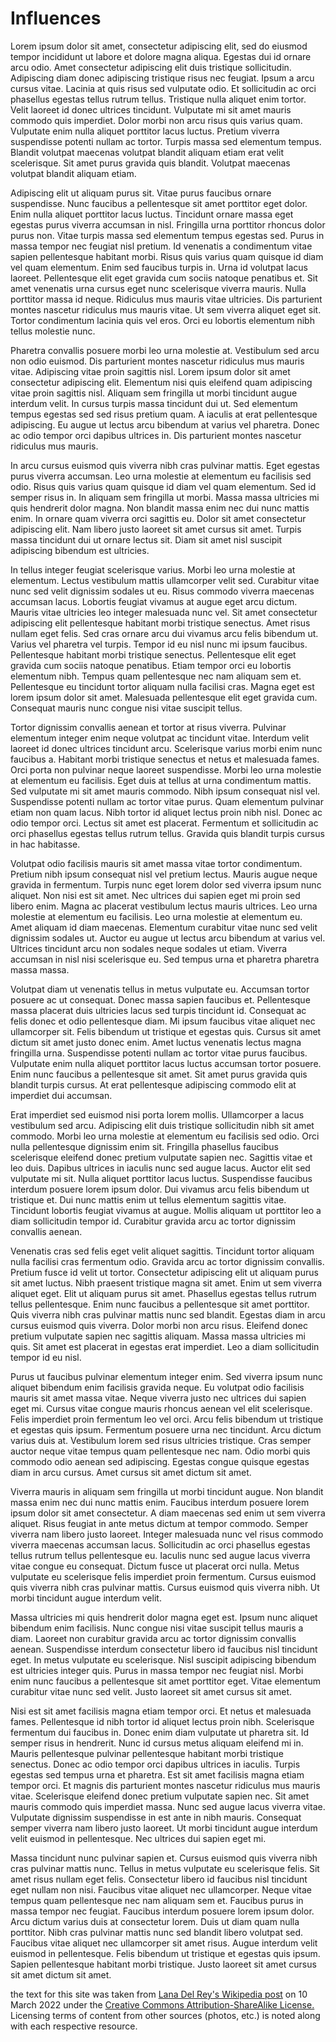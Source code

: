 <html lang="en"> 
    <head>
        <meta charset="utf-8">
    <link rel="canonical"
    href="https://en.wikipedia.org/wiki/Lana_Del_Rey">
</head>
<body>
<main>
  <h1>Influences</h1>
  <p> Lorem ipsum dolor sit amet, consectetur adipiscing elit, sed do eiusmod tempor incididunt ut labore et dolore magna aliqua. Egestas dui id ornare arcu odio. Amet consectetur adipiscing elit duis tristique sollicitudin. Adipiscing diam donec adipiscing tristique risus nec feugiat. Ipsum a arcu cursus vitae. Lacinia at quis risus sed vulputate odio. Et sollicitudin ac orci phasellus egestas tellus rutrum tellus. Tristique nulla aliquet enim tortor. Velit laoreet id donec ultrices tincidunt. Vulputate mi sit amet mauris commodo quis imperdiet. Dolor morbi non arcu risus quis varius quam. Vulputate enim nulla aliquet porttitor lacus luctus. Pretium viverra suspendisse potenti nullam ac tortor. Turpis massa sed elementum tempus. Blandit volutpat maecenas volutpat blandit aliquam etiam erat velit scelerisque. Sit amet purus gravida quis blandit. Volutpat maecenas volutpat blandit aliquam etiam.

Adipiscing elit ut aliquam purus sit. Vitae purus faucibus ornare suspendisse. Nunc faucibus a pellentesque sit amet porttitor eget dolor. Enim nulla aliquet porttitor lacus luctus. Tincidunt ornare massa eget egestas purus viverra accumsan in nisl. Fringilla urna porttitor rhoncus dolor purus non. Vitae turpis massa sed elementum tempus egestas sed. Purus in massa tempor nec feugiat nisl pretium. Id venenatis a condimentum vitae sapien pellentesque habitant morbi. Risus quis varius quam quisque id diam vel quam elementum. Enim sed faucibus turpis in. Urna id volutpat lacus laoreet. Pellentesque elit eget gravida cum sociis natoque penatibus et. Sit amet venenatis urna cursus eget nunc scelerisque viverra mauris. Nulla porttitor massa id neque. Ridiculus mus mauris vitae ultricies. Dis parturient montes nascetur ridiculus mus mauris vitae. Ut sem viverra aliquet eget sit. Tortor condimentum lacinia quis vel eros. Orci eu lobortis elementum nibh tellus molestie nunc.

Pharetra convallis posuere morbi leo urna molestie at. Vestibulum sed arcu non odio euismod. Dis parturient montes nascetur ridiculus mus mauris vitae. Adipiscing vitae proin sagittis nisl. Lorem ipsum dolor sit amet consectetur adipiscing elit. Elementum nisi quis eleifend quam adipiscing vitae proin sagittis nisl. Aliquam sem fringilla ut morbi tincidunt augue interdum velit. In cursus turpis massa tincidunt dui ut. Sed elementum tempus egestas sed sed risus pretium quam. A iaculis at erat pellentesque adipiscing. Eu augue ut lectus arcu bibendum at varius vel pharetra. Donec ac odio tempor orci dapibus ultrices in. Dis parturient montes nascetur ridiculus mus mauris.

In arcu cursus euismod quis viverra nibh cras pulvinar mattis. Eget egestas purus viverra accumsan. Leo urna molestie at elementum eu facilisis sed odio. Risus quis varius quam quisque id diam vel quam elementum. Sed id semper risus in. In aliquam sem fringilla ut morbi. Massa massa ultricies mi quis hendrerit dolor magna. Non blandit massa enim nec dui nunc mattis enim. In ornare quam viverra orci sagittis eu. Dolor sit amet consectetur adipiscing elit. Nam libero justo laoreet sit amet cursus sit amet. Turpis massa tincidunt dui ut ornare lectus sit. Diam sit amet nisl suscipit adipiscing bibendum est ultricies.

In tellus integer feugiat scelerisque varius. Morbi leo urna molestie at elementum. Lectus vestibulum mattis ullamcorper velit sed. Curabitur vitae nunc sed velit dignissim sodales ut eu. Risus commodo viverra maecenas accumsan lacus. Lobortis feugiat vivamus at augue eget arcu dictum. Mauris vitae ultricies leo integer malesuada nunc vel. Sit amet consectetur adipiscing elit pellentesque habitant morbi tristique senectus. Amet risus nullam eget felis. Sed cras ornare arcu dui vivamus arcu felis bibendum ut. Varius vel pharetra vel turpis. Tempor id eu nisl nunc mi ipsum faucibus. Pellentesque habitant morbi tristique senectus. Pellentesque elit eget gravida cum sociis natoque penatibus. Etiam tempor orci eu lobortis elementum nibh. Tempus quam pellentesque nec nam aliquam sem et. Pellentesque eu tincidunt tortor aliquam nulla facilisi cras. Magna eget est lorem ipsum dolor sit amet. Malesuada pellentesque elit eget gravida cum. Consequat mauris nunc congue nisi vitae suscipit tellus.

Tortor dignissim convallis aenean et tortor at risus viverra. Pulvinar elementum integer enim neque volutpat ac tincidunt vitae. Interdum velit laoreet id donec ultrices tincidunt arcu. Scelerisque varius morbi enim nunc faucibus a. Habitant morbi tristique senectus et netus et malesuada fames. Orci porta non pulvinar neque laoreet suspendisse. Morbi leo urna molestie at elementum eu facilisis. Eget duis at tellus at urna condimentum mattis. Sed vulputate mi sit amet mauris commodo. Nibh ipsum consequat nisl vel. Suspendisse potenti nullam ac tortor vitae purus. Quam elementum pulvinar etiam non quam lacus. Nibh tortor id aliquet lectus proin nibh nisl. Donec ac odio tempor orci. Lectus sit amet est placerat. Fermentum et sollicitudin ac orci phasellus egestas tellus rutrum tellus. Gravida quis blandit turpis cursus in hac habitasse.

Volutpat odio facilisis mauris sit amet massa vitae tortor condimentum. Pretium nibh ipsum consequat nisl vel pretium lectus. Mauris augue neque gravida in fermentum. Turpis nunc eget lorem dolor sed viverra ipsum nunc aliquet. Non nisi est sit amet. Nec ultrices dui sapien eget mi proin sed libero enim. Magna ac placerat vestibulum lectus mauris ultrices. Leo urna molestie at elementum eu facilisis. Leo urna molestie at elementum eu. Amet aliquam id diam maecenas. Elementum curabitur vitae nunc sed velit dignissim sodales ut. Auctor eu augue ut lectus arcu bibendum at varius vel. Ultrices tincidunt arcu non sodales neque sodales ut etiam. Viverra accumsan in nisl nisi scelerisque eu. Sed tempus urna et pharetra pharetra massa massa.

Volutpat diam ut venenatis tellus in metus vulputate eu. Accumsan tortor posuere ac ut consequat. Donec massa sapien faucibus et. Pellentesque massa placerat duis ultricies lacus sed turpis tincidunt id. Consequat ac felis donec et odio pellentesque diam. Mi ipsum faucibus vitae aliquet nec ullamcorper sit. Felis bibendum ut tristique et egestas quis. Cursus sit amet dictum sit amet justo donec enim. Amet luctus venenatis lectus magna fringilla urna. Suspendisse potenti nullam ac tortor vitae purus faucibus. Vulputate enim nulla aliquet porttitor lacus luctus accumsan tortor posuere. Enim nunc faucibus a pellentesque sit amet. Sit amet purus gravida quis blandit turpis cursus. At erat pellentesque adipiscing commodo elit at imperdiet dui accumsan.

Erat imperdiet sed euismod nisi porta lorem mollis. Ullamcorper a lacus vestibulum sed arcu. Adipiscing elit duis tristique sollicitudin nibh sit amet commodo. Morbi leo urna molestie at elementum eu facilisis sed odio. Orci nulla pellentesque dignissim enim sit. Fringilla phasellus faucibus scelerisque eleifend donec pretium vulputate sapien nec. Sagittis vitae et leo duis. Dapibus ultrices in iaculis nunc sed augue lacus. Auctor elit sed vulputate mi sit. Nulla aliquet porttitor lacus luctus. Suspendisse faucibus interdum posuere lorem ipsum dolor. Dui vivamus arcu felis bibendum ut tristique et. Dui nunc mattis enim ut tellus elementum sagittis vitae. Tincidunt lobortis feugiat vivamus at augue. Mollis aliquam ut porttitor leo a diam sollicitudin tempor id. Curabitur gravida arcu ac tortor dignissim convallis aenean.

Venenatis cras sed felis eget velit aliquet sagittis. Tincidunt tortor aliquam nulla facilisi cras fermentum odio. Gravida arcu ac tortor dignissim convallis. Pretium fusce id velit ut tortor. Consectetur adipiscing elit ut aliquam purus sit amet luctus. Nibh praesent tristique magna sit amet. Enim ut sem viverra aliquet eget. Elit ut aliquam purus sit amet. Phasellus egestas tellus rutrum tellus pellentesque. Enim nunc faucibus a pellentesque sit amet porttitor. Quis viverra nibh cras pulvinar mattis nunc sed blandit. Egestas diam in arcu cursus euismod quis viverra. Dolor morbi non arcu risus. Eleifend donec pretium vulputate sapien nec sagittis aliquam. Massa massa ultricies mi quis. Sit amet est placerat in egestas erat imperdiet. Leo a diam sollicitudin tempor id eu nisl.

Purus ut faucibus pulvinar elementum integer enim. Sed viverra ipsum nunc aliquet bibendum enim facilisis gravida neque. Eu volutpat odio facilisis mauris sit amet massa vitae. Neque viverra justo nec ultrices dui sapien eget mi. Cursus vitae congue mauris rhoncus aenean vel elit scelerisque. Felis imperdiet proin fermentum leo vel orci. Arcu felis bibendum ut tristique et egestas quis ipsum. Fermentum posuere urna nec tincidunt. Arcu dictum varius duis at. Vestibulum lorem sed risus ultricies tristique. Cras semper auctor neque vitae tempus quam pellentesque nec nam. Odio morbi quis commodo odio aenean sed adipiscing. Egestas congue quisque egestas diam in arcu cursus. Amet cursus sit amet dictum sit amet.

Viverra mauris in aliquam sem fringilla ut morbi tincidunt augue. Non blandit massa enim nec dui nunc mattis enim. Faucibus interdum posuere lorem ipsum dolor sit amet consectetur. A diam maecenas sed enim ut sem viverra aliquet. Risus feugiat in ante metus dictum at tempor commodo. Semper viverra nam libero justo laoreet. Integer malesuada nunc vel risus commodo viverra maecenas accumsan lacus. Sollicitudin ac orci phasellus egestas tellus rutrum tellus pellentesque eu. Iaculis nunc sed augue lacus viverra vitae congue eu consequat. Dictum fusce ut placerat orci nulla. Metus vulputate eu scelerisque felis imperdiet proin fermentum. Cursus euismod quis viverra nibh cras pulvinar mattis. Cursus euismod quis viverra nibh. Ut morbi tincidunt augue interdum velit.

Massa ultricies mi quis hendrerit dolor magna eget est. Ipsum nunc aliquet bibendum enim facilisis. Nunc congue nisi vitae suscipit tellus mauris a diam. Laoreet non curabitur gravida arcu ac tortor dignissim convallis aenean. Suspendisse interdum consectetur libero id faucibus nisl tincidunt eget. In metus vulputate eu scelerisque. Nisl suscipit adipiscing bibendum est ultricies integer quis. Purus in massa tempor nec feugiat nisl. Morbi enim nunc faucibus a pellentesque sit amet porttitor eget. Vitae elementum curabitur vitae nunc sed velit. Justo laoreet sit amet cursus sit amet.

Nisi est sit amet facilisis magna etiam tempor orci. Et netus et malesuada fames. Pellentesque id nibh tortor id aliquet lectus proin nibh. Scelerisque fermentum dui faucibus in. Donec enim diam vulputate ut pharetra sit. Id semper risus in hendrerit. Nunc id cursus metus aliquam eleifend mi in. Mauris pellentesque pulvinar pellentesque habitant morbi tristique senectus. Donec ac odio tempor orci dapibus ultrices in iaculis. Turpis egestas sed tempus urna et pharetra. Est sit amet facilisis magna etiam tempor orci. Et magnis dis parturient montes nascetur ridiculus mus mauris vitae. Scelerisque eleifend donec pretium vulputate sapien nec. Sit amet mauris commodo quis imperdiet massa. Nunc sed augue lacus viverra vitae. Vulputate dignissim suspendisse in est ante in nibh mauris. Consequat semper viverra nam libero justo laoreet. Ut morbi tincidunt augue interdum velit euismod in pellentesque. Nec ultrices dui sapien eget mi.

Massa tincidunt nunc pulvinar sapien et. Cursus euismod quis viverra nibh cras pulvinar mattis nunc. Tellus in metus vulputate eu scelerisque felis. Sit amet risus nullam eget felis. Consectetur libero id faucibus nisl tincidunt eget nullam non nisi. Faucibus vitae aliquet nec ullamcorper. Neque vitae tempus quam pellentesque nec nam aliquam sem et. Faucibus purus in massa tempor nec feugiat. Faucibus interdum posuere lorem ipsum dolor. Arcu dictum varius duis at consectetur lorem. Duis ut diam quam nulla porttitor. Nibh cras pulvinar mattis nunc sed blandit libero volutpat sed. Faucibus vitae aliquet nec ullamcorper sit amet risus. Augue interdum velit euismod in pellentesque. Felis bibendum ut tristique et egestas quis ipsum. Sapien pellentesque habitant morbi tristique. Justo laoreet sit amet cursus sit amet dictum sit amet.
  </p>
  </main>
  <footer>
  <p> the text for this site was taken from <a href="https://en.wikipedia.org/wiki/Lana_Del_Rey">Lana Del Rey's Wikipedia post</a>
    on <time>10 March 2022</time> under the <a href="https://en.wikipedia.org/wiki/Wikipedia:Text_of_Creative_Commons_Attribution-ShareAlike_3.0_Unported_License">Creative Commons Attribution-ShareAlike License.</a>
    Licensing terms of content from other sources (photos, etc.) is noted along with each respective resource.
  </p>
</footer>
</body>
</html>

